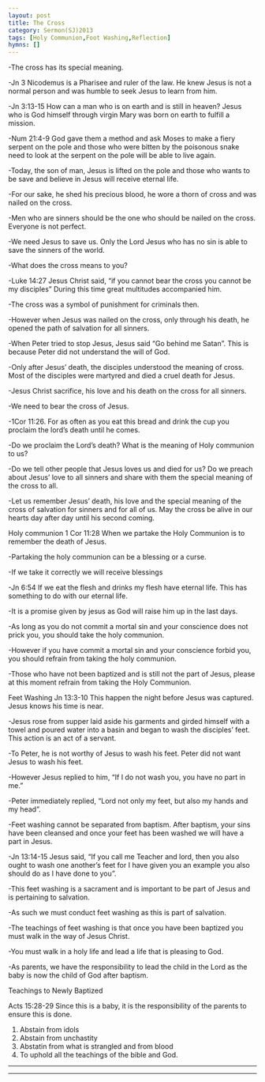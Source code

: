 ```yaml
---
layout: post
title: The Cross
category: Sermon(SJ)2013
tags: [Holy Communion,Foot Washing,Reflection]
hymns: []
---
```

-The cross has its special meaning.

-Jn 3 Nicodemus is a Pharisee and ruler of the law. He knew Jesus is not a normal person and was humble to seek Jesus to learn from him.

-Jn 3:13-15 How can a man who is on earth and is still in heaven? Jesus who is God himself through virgin Mary was born on earth to fulfill a mission. 

-Num 21:4-9 God gave them a method and ask Moses to make a fiery serpent on the pole and those who were bitten by the poisonous snake need to look at the serpent on the pole will be able to live again. 

-Today, the son of man, Jesus is lifted on the pole and those who wants to be save and believe in Jesus will receive eternal life.

-For our sake, he shed his precious blood, he wore a thorn of cross and was nailed on the cross. 

-Men who are sinners should be the one who should be nailed on the cross. Everyone is not perfect. 

-We need Jesus to save us. Only the Lord Jesus who has no sin is able to save the sinners of the world.

-What does the cross means to you? 

-Luke 14:27 Jesus Christ said, “if you cannot bear the cross you cannot be my disciples”  During this time great multitudes accompanied him. 

-The cross was a symbol of punishment for criminals then.

-However when Jesus was nailed on the cross, only through his death, he opened the path of salvation for all sinners. 

-When Peter tried to stop Jesus, Jesus said “Go behind me Satan”. This is because Peter did not understand the will of God.

-Only after Jesus’ death, the disciples understood the meaning of cross. Most of the disciples were martyred and died a cruel death for Jesus.

-Jesus Christ sacrifice, his love and his death on the cross for all sinners.

-We need to bear the cross of Jesus. 

-1Cor 11:26. For as often as you eat this bread and drink the cup you proclaim the lord’s death until he comes.

-Do we proclaim the Lord’s death? What is the meaning of Holy communion to us? 

-Do we tell other people that Jesus loves us and died for us? Do we preach about Jesus’ love to all sinners and share with them the special meaning of the cross to all. 

-Let us remember Jesus’ death, his love and the special meaning of the cross of salvation for sinners and for all of us. May the cross be alive in our hearts day after day until his second coming.


Holy communion
1 Cor 11:28 When we partake the Holy Communion is to remember the death of Jesus. 

-Partaking the holy communion can be a blessing or a curse.

-If we take it correctly we will receive blessings

-Jn 6:54 If we eat the flesh and drinks my flesh have eternal life. This has something to do with our eternal life.

-It is a promise given by jesus as God will raise him up in the last days.

-As long as you do not commit a mortal sin and your conscience does not prick you, you should take the holy communion.

-However if you have commit a mortal sin and your conscience forbid you, you should refrain from taking the holy communion. 

-Those who have not been baptized and is still not the part of Jesus, please at this moment refrain from taking the Holy Communion.


Feet Washing
Jn 13:3-10 This happen the night before Jesus was captured. Jesus knows his time is near. 

-Jesus rose from supper laid aside his garments and girded himself with a towel and poured water into a basin and began to wash the disciples’ feet. This action is an act of a servant.

-To Peter, he is not worthy of Jesus to wash his feet. Peter did not want Jesus to wash his feet. 

-However Jesus replied to him, “If I do not wash you, you have no part in me.”  

-Peter immediately replied, “Lord not only my feet, but also my hands and my head”. 

-Feet washing cannot be separated from baptism. After baptism, your sins have been cleansed and once your feet has been washed we will have a part in Jesus.

-Jn 13:14-15 Jesus said, “If you call me Teacher and lord, then you also ought to wash one another’s feet for I have given you an example you also should do as I have done to you”. 

-This feet washing is a sacrament and is important to be part of Jesus and is pertaining to salvation. 

-As such we must conduct feet washing as this is part of salvation. 

-The teachings of feet washing is that once you have been baptized you must walk in the way of Jesus Christ. 

-You must walk in a holy life and lead a life that is pleasing to God.

-As parents, we have the responsibility to lead the child in the Lord as the baby is now the child of God after baptism. 

Teachings to Newly Baptized

Acts 15:28-29 Since this is a baby, it is the responsibility of the parents to ensure this is done. 
1)	Abstain from idols
2)	Abstain from unchastity
3)	Abstatin from what is strangled and from blood
4)	To uphold all the teachings of the bible and God.




----
****
